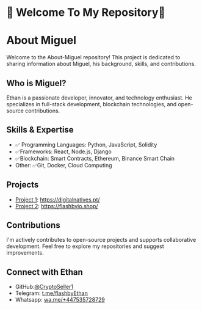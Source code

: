# 👋 Welcome To My Repository👋

# About Miguel

Welcome to the About-Miguel repository! This project is dedicated to sharing information about Miguel, his background, skills, and contributions.

## Who is Miguel?
Ethan is a passionate developer, innovator, and technology enthusiast. He specializes in full-stack development, blockchain technologies, and open-source contributions.

## Skills & Expertise
- ✅ Programming Languages: Python, JavaScript, Solidity
- ✅Frameworks: React, Node.js, Django
- ✅Blockchain: Smart Contracts, Ethereum, Binance Smart Chain
- Other: ✅Git, Docker, Cloud Computing

## Projects
- [Project 1](https://digitalnatives.pt/): https://digitalnatives.pt/
- [Project 2](https://flashbyjo.shop/): https://flashbyjo.shop/
## Contributions
I'm actively contributes to open-source projects and supports collaborative development. Feel free to explore my repositories and suggest improvements.

## Connect with Ethan
- GitHub:[@CryptoSeller1](https://github.com/CryptoSeller1)
- Telegram: [t.me/flashbyEthan](https://t.me/flashbyEthan)
- Whatsapp: [wa.me/+447535728729](https://wa.me/+447535728729)
